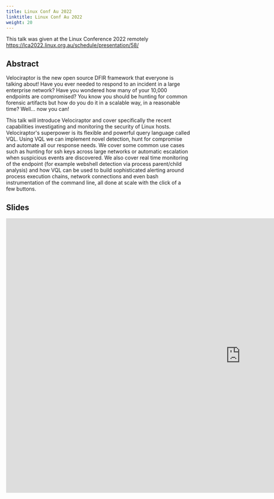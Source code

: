 ```yaml
---
title: Linux Conf Au 2022
linktitle: Linux Conf Au 2022
weight: 20
---
```


This talk was given at the Linux Conference 2022 remotely https://lca2022.linux.org.au/schedule/presentation/58/

## Abstract

Velociraptor is the new open source DFIR framework that everyone is
talking about! Have you ever needed to respond to an incident in a
large enterprise network? Have you wondered how many of your 10,000
endpoints are compromised? You know you should be hunting for common
forensic artifacts but how do you do it in a scalable way, in a
reasonable time? Well… now you can!

This talk will introduce Velociraptor and cover specifically the
recent capabilities investigating and monitoring the security of Linux
hosts. Velociraptor's superpower is its flexible and powerful query
language called VQL. Using VQL we can implement novel detection, hunt
for compromise and automate all our response needs. We cover some
common use cases such as hunting for ssh keys across large networks or
automatic escalation when suspicious events are discovered. We also
cover real time monitoring of the endpoint (for example webshell
detection via process parent/child analysis) and how VQL can be used
to build sophisticated alerting around process execution chains,
network connections and even bash instrumentation of the command line,
all done at scale with the click of a few buttons.

## Slides

<iframe src="https://docs.google.com/presentation/d/e/2PACX-1vS_EFYmZwPF_UCJANczTU7ATNhqPiV9SiN3pLx5hpZIW8HmzgleOhN0Kzq8EKWZGBIGD5E09EoVoIM3/embed?start=false&loop=false&delayms=3000" frameborder="0" width="1280" height="749" allowfullscreen="true" mozallowfullscreen="true" webkitallowfullscreen="true"></iframe>
